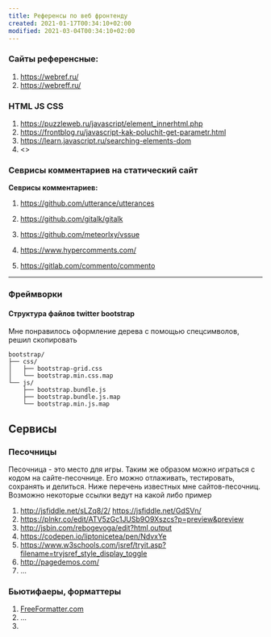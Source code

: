 ```yaml
---
title: Референсы по веб фронтенду
created: 2021-01-17T00:34:10+02:00
modified: 2021-03-04T00:34:10+02:00
---
```


### Сайты референсные:
1. <https://webref.ru/>
1. <https://webreff.ru/>

### HTML JS CSS

1. <https://puzzleweb.ru/javascript/element_innerhtml.php>
1. <https://frontblog.ru/javascript-kak-poluchit-get-parametr.html>
1. <https://learn.javascript.ru/searching-elements-dom>
1. <>


### Севрисы комментариев на статический сайт

**Севрисы комментариев:**  
1. <https://github.com/utterance/utterances>  
1. <https://github.com/gitalk/gitalk>  
1. <https://github.com/meteorlxy/vssue>

1. <https://www.hypercomments.com/>
1. <https://gitlab.com/commento/commento>  

*** 

### Фреймворки

#### Структура файлов twitter bootstrap
Мне понравилось оформление дерева с помощью спецсимволов, решил скопировать

```
bootstrap/  
├── css/  
│   ├── bootstrap-grid.css  
│   └── bootstrap.min.css.map  
└── js/  
    ├── bootstrap.bundle.js  
    ├── bootstrap.bundle.js.map  
    └── bootstrap.min.js.map  
```

## Сервисы

### Песочницы
Песочница - это место для игры. Таким же образом можно играться с кодом на сайте-песочнице. Его можно отлаживать, тестировать, сохранять и делиться. Ниже перечень известных мне сайтов-песочниц. Возможно некоторые ссылки ведут на какой либо пример
1. <http://jsfiddle.net/sLZq8/2/> <https://jsfiddle.net/GdSVn/>
1. <https://plnkr.co/edit/ATV5zGc1JUSb9O9Xszcs?p=preview&preview>
1. <http://jsbin.com/rebogevoga/edit?html,output>
1. <https://codepen.io/liptonicetea/pen/NdvxYe>
1. <https://www.w3schools.com/jsref/tryit.asp?filename=tryjsref_style_display_toggle>
1. <http://pagedemos.com/>
1. ...

### Бьютифаеры, форматтеры
1. [FreeFormatter.com](https://www.freeformatter.com/html-formatter.html)
2. ...
3. 
